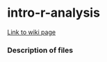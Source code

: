 # intro-r-analysis
[Link to wiki page](https://github.com/gladstone-institutes/Bioinformatics-Workshops/wiki/Introduction-to-R-Data-Analysis)

### Description of files
